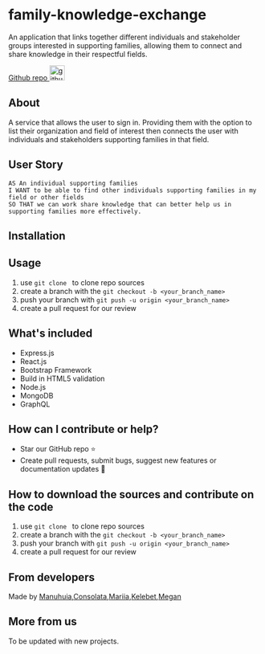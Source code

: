 # family-knowledge-exchange
An application that links together different individuals and stakeholder groups interested in supporting families, allowing them to connect and share knowledge in their respectful fields. 

[Github repo <img src="./assets/octo.png" width="" height="30" alt="github icon"/>](https://github.com/ManuhuiaBarcham/family-knowledge-exchange.git)

## About 
A service that allows the user to sign in. Providing them with the option to list their organization and field of interest then connects the user with individuals and stakeholders supporting families in that field.


## User Story

```
AS An individual supporting families
I WANT to be able to find other individuals supporting families in my field or other fields
SO THAT we can work share knowledge that can better help us in supporting families more effectively. 

```
## Installation 


## Usage 
1. use ```git clone ``` to clone repo sources
2. create a branch with the ```git checkout -b <your_branch_name>```
3. push your branch with ```git push -u origin <your_branch_name>``` 
4. create a pull request for our review

## What's included

- Express.js
- React.js
- Bootstrap Framework
- Build in HTML5 validation
- Node.js
- MongoDB
- GraphQL

  
## How can I contribute or help?
- Star our GitHub repo :star:
- Create pull requests, submit bugs, suggest new features or documentation updates :wrench:

## How to download the sources and contribute on the code
1. use ```git clone ``` to clone repo sources
2. create a branch with the ```git checkout -b <your_branch_name>```
3. push your branch with ```git push -u origin <your_branch_name>``` 
4. create a pull request for our review

## From developers
Made by [Manuhuia](https://github.com/ManuhuiaBarcham),[Consolata](https://github.com/Conso97),[Mariia](https://github.com/MaryVPie),[Kelebet](https://github.com/kelebetengida),[Megan](https://github.com/eksem95) 

## More from us
To be updated with new projects.
